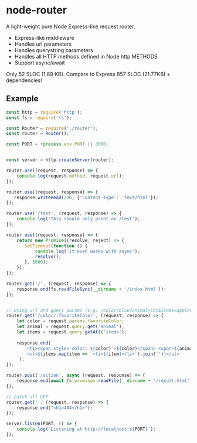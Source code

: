 # node-router
A light-weight pure Node Express-like request router.

- Express-like middleware
- Handles url parameters
- Handles querystring parameters
- Handles all HTTP methods defined in Node http.METHODS
- Support async/await

Only 52 SLOC (1.89 KB). 
Compare to Express 857 SLOC (21.77KB) + dependencies!

## Example
```javascript
const http = require('http');
const fs = require('fs');

const Router = require('./router');
const router = Router();

const PORT = +process.env.PORT || 3000;


const server = http.createServer(router);

router.use((request, response) => {
    console.log(request.method, request.url);
});

router.use((request, response) => {
   response.writeHead(200, {'Content-Type': 'text/html'});
});

router.use('/test', (request, response) => {
    console.log('This should only print on /test');
});

router.use((request, response) => {
    return new Promise((resolve, reject) => {
       setTimeout(function () {
           console.log('It even works with async');
           resolve();
       }, 5000);
    });
});

router.get('/', (request, response) => {
    response.end(fs.readFileSync(__dirname + '/index.html'));
});


// Using url and query params (e.g. /color/blue?animal=cat&items=apples&items=oranges&items=eggs)
router.get('/color/:favoriteColor', (request, response) => {
    let color = request.params.favoriteColor;
    let animal = request.query.get('animal');
    let items = request.query.getAll('items');
    
    response.end(`
        <h1><span style='color: ${color}'>${color}</span> <span>${animal}</span></h1>
        <ul>${items.map(item => `<li>${item}</li>`).join('')}</ul>
    `);
});

router.post('/action', async (request, response) => {
    response.end(await fs.promises.readFile(__dirname + '/result.html'));
});

// Catch all GET
router.get('', (request, response) => {
    response.end("<h1>404</h1>");
});

server.listen(PORT, () => {
    console.log(`Listening at http://localhost:${PORT}`);
});
```
